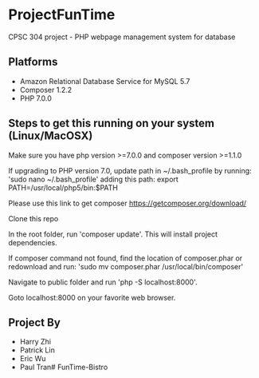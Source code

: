 # ProjectFunTime
CPSC 304 project - PHP webpage management system for database

## Platforms

- Amazon Relational Database Service for MySQL 5.7
- Composer 1.2.2
- PHP 7.0.0

## Steps to get this running on your system (Linux/MacOSX)

Make sure you have php version >=7.0.0 and composer version >=1.1.0

If upgrading to PHP version 7.0, update path in ~/.bash_profile by running:
    'sudo nano ~/.bash_profile'
adding this path: 
    export PATH=/usr/local/php5/bin:$PATH

Please use this link to get composer https://getcomposer.org/download/

Clone this repo

In the root folder, run 'composer update'. This will install project dependencies.

If composer command not found, find the location of composer.phar or redownload and run: 
    'sudo mv composer.phar /usr/local/bin/composer'

Navigate to public folder and run 'php -S localhost:8000'.

Goto localhost:8000 on your favorite web browser.

## Project By

- Harry Zhi
- Patrick Lin
- Eric Wu
- Paul Tran# FunTime-Bistro
